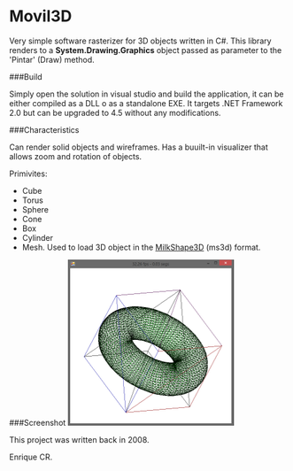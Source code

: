 Movil3D
=======

Very simple software rasterizer for 3D objects written in C#. This library renders to a **System.Drawing.Graphics** object passed as parameter to the 'Pintar' (Draw) method.

###Build

Simply open the solution in visual studio and build the application, it can be either compiled as a DLL o as a standalone EXE. It targets .NET Framework 2.0 but can be upgraded to 4.5 without any modifications.

###Characteristics

Can render solid objects and wireframes. Has a buuilt-in visualizer that allows zoom and rotation of objects.

Primivites:
* Cube
* Torus
* Sphere
* Cone
* Box
* Cylinder
* Mesh. Used to load 3D object in the [MilkShape3D](http://www.milkshape3d.com/) (ms3d) format.

###Screenshot
![Screenshot](https://raw.githubusercontent.com/niofis/Movil3D/master/screenshot.png)


This project was written back in 2008.

Enrique CR.


